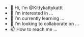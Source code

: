 - 👋 Hi, I’m @Kittykattykattt
- 👀 I’m interested in ...
- 🌱 I’m currently learning ...
- 💞️ I’m looking to collaborate on ...
- 📫 How to reach me ...

<!---
Kittykattykattt/Kittykattykattt is a ✨ special ✨ repository because its `README.md` (this file) appears on your GitHub profile.
You can click the Preview link to take a look at your changes.
--->

